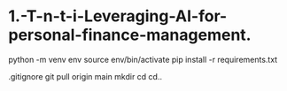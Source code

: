 # 1.-T-n-t-i-Leveraging-AI-for-personal-finance-management.
python -m venv env
source env/bin/activate
pip install -r requirements.txt

.gitignore
git pull origin main
mkdir
cd
cd..

